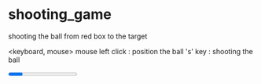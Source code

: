 # shooting_game

<Description>
shooting the ball from red box to the target

<keyboard, mouse>
mouse left click : position the ball
's' key : shooting the ball

<progress>
- initial commit -
end part : bgm, hp bar, background, shooting system
what left : how many balls left, gameover, blocked by wall, change background, change target's, wall's, ball's texture, add 2 ~ 3 bgm more,
            change red box, add item

- second commit -
end part : how many balls left, gameover, blocked by wall, change red box to slingshot, title, stop button
what left : change game's difficulty, map diversity
